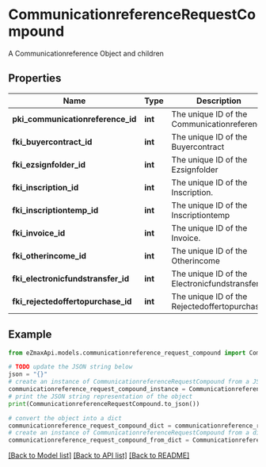 # CommunicationreferenceRequestCompound

A Communicationreference Object and children

## Properties

Name | Type | Description | Notes
------------ | ------------- | ------------- | -------------
**pki_communicationreference_id** | **int** | The unique ID of the Communicationreference | [optional] 
**fki_buyercontract_id** | **int** | The unique ID of the Buyercontract | [optional] 
**fki_ezsignfolder_id** | **int** | The unique ID of the Ezsignfolder | [optional] 
**fki_inscription_id** | **int** | The unique ID of the Inscription. | [optional] 
**fki_inscriptiontemp_id** | **int** | The unique ID of the Inscriptiontemp | [optional] 
**fki_invoice_id** | **int** | The unique ID of the Invoice. | [optional] 
**fki_otherincome_id** | **int** | The unique ID of the Otherincome | [optional] 
**fki_electronicfundstransfer_id** | **int** | The unique ID of the Electronicfundstransfer | [optional] 
**fki_rejectedoffertopurchase_id** | **int** | The unique ID of the Rejectedoffertopurchase | [optional] 

## Example

```python
from eZmaxApi.models.communicationreference_request_compound import CommunicationreferenceRequestCompound

# TODO update the JSON string below
json = "{}"
# create an instance of CommunicationreferenceRequestCompound from a JSON string
communicationreference_request_compound_instance = CommunicationreferenceRequestCompound.from_json(json)
# print the JSON string representation of the object
print(CommunicationreferenceRequestCompound.to_json())

# convert the object into a dict
communicationreference_request_compound_dict = communicationreference_request_compound_instance.to_dict()
# create an instance of CommunicationreferenceRequestCompound from a dict
communicationreference_request_compound_from_dict = CommunicationreferenceRequestCompound.from_dict(communicationreference_request_compound_dict)
```
[[Back to Model list]](../README.md#documentation-for-models) [[Back to API list]](../README.md#documentation-for-api-endpoints) [[Back to README]](../README.md)


